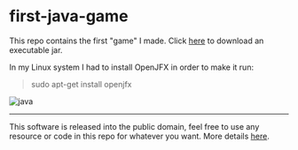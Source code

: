 # first-java-game
This repo contains the first "game" I made. Click [here](https://github.com/Lydzje/first-java-game/raw/master/bin/testGame.jar) to download an executable jar.

In my Linux system I had to install OpenJFX in order to make it run:
> sudo apt-get install openjfx

![java](https://i.gyazo.com/cea5d4d0636fa198b53bcea25de40920.png)

---

This software is released into the public domain, feel free to use any resource or code in this repo for whatever you want. More details [here](https://github.com/Lydzje/first-java-game/blob/master/LICENSE).
